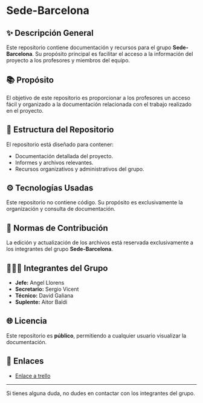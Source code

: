 # Sede-Barcelona

## ✨ Descripción General
Este repositorio contiene documentación y recursos para el grupo **Sede-Barcelona**. Su propósito principal es facilitar el acceso a la información del proyecto a los profesores y miembros del equipo.

## 📚 Propósito
El objetivo de este repositorio es proporcionar a los profesores un acceso fácil y organizado a la documentación relacionada con el trabajo realizado en el proyecto.

## 💾 Estructura del Repositorio
El repositorio está diseñado para contener:
- Documentación detallada del proyecto.
- Informes y archivos relevantes.
- Recursos organizativos y administrativos del grupo.

## ⚙️ Tecnologías Usadas
Este repositorio no contiene código. Su propósito es exclusivamente la organización y consulta de documentación.

## 📝 Normas de Contribución
La edición y actualización de los archivos está reservada exclusivamente a los integrantes del grupo **Sede-Barcelona**.

## 🧑‍🤝‍🧑 Integrantes del Grupo
- **Jefe:** Angel Llorens
- **Secretario:** Sergio Vicent
- **Técnico:** David Galiana
- **Suplente:** Aitor Baldi

## 🌐 Licencia
Este repositorio es **público**, permitiendo a cualquier usuario visualizar la documentación.

## 🔗 Enlaces
- [Enlace a trello](https://trello.com/b/cEb8jhJT/sede-barcelona)

---
Si tienes alguna duda, no dudes en contactar con los integrantes del grupo.
